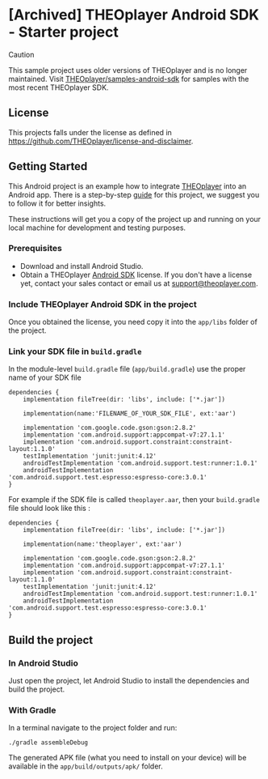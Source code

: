 # [Archived] THEOplayer Android SDK - Starter project

> [!CAUTION]
> This sample project uses older versions of THEOplayer and is no longer maintained. Visit [THEOplayer/samples-android-sdk](https://github.com/THEOplayer/samples-android-sdk) for samples with the most recent THEOplayer SDK.

## License

This projects falls under the license as defined in https://github.com/THEOplayer/license-and-disclaimer.

## Getting Started

This Android project is an example how to integrate [THEOplayer](https://www.theoplayer.com) into an Android app.
There is a step-by-step [guide](https://support.theoplayer.com/hc/en-us/articles/360000779729-Android-Starter-Guide) for this project, we suggest you to follow it for better insights.

These instructions will get you a copy of the project up and running on your local machine for development and testing purposes.

### Prerequisites

* Download and install Android Studio. 
* Obtain a THEOplayer [Android SDK](https://support.theoplayer.com/hc/en-us/categories/115000161065-SDK) license. 
If you don't have a license yet, contact your sales contact or email us at [support@theoplayer.com](mailto:support@theoplayer.com).

### Include THEOplayer Android SDK in the project

Once you obtained the license, you need copy it into the ``` app/libs ``` folder of the project.

### Link your SDK file in ```build.gradle```

In the module-level ```build.gradle``` file (```app/build.gradle```) use the proper name of your SDK file

```
dependencies {
    implementation fileTree(dir: 'libs', include: ['*.jar'])

    implementation(name:'FILENAME_OF_YOUR_SDK_FILE', ext:'aar')

    implementation 'com.google.code.gson:gson:2.8.2'
    implementation 'com.android.support:appcompat-v7:27.1.1'
    implementation 'com.android.support.constraint:constraint-layout:1.1.0'
    testImplementation 'junit:junit:4.12'
    androidTestImplementation 'com.android.support.test:runner:1.0.1'
    androidTestImplementation 'com.android.support.test.espresso:espresso-core:3.0.1'
}
```

For example if the SDK file is called ```theoplayer.aar```, then your ```build.gradle``` file should look like this :

```
dependencies {
    implementation fileTree(dir: 'libs', include: ['*.jar'])

    implementation(name:'theoplayer', ext:'aar')

    implementation 'com.google.code.gson:gson:2.8.2'
    implementation 'com.android.support:appcompat-v7:27.1.1'
    implementation 'com.android.support.constraint:constraint-layout:1.1.0'
    testImplementation 'junit:junit:4.12'
    androidTestImplementation 'com.android.support.test:runner:1.0.1'
    androidTestImplementation 'com.android.support.test.espresso:espresso-core:3.0.1'
}
```


## Build the project

### In Android Studio

Just open the project, let Android Studio to install the dependencies and build the project.

### With Gradle

In a terminal navigate to the project folder and run:

```
./gradle assembleDebug
```

The generated APK file (what you need to install on your device) will be available in the ```app/build/outputs/apk/``` folder.
